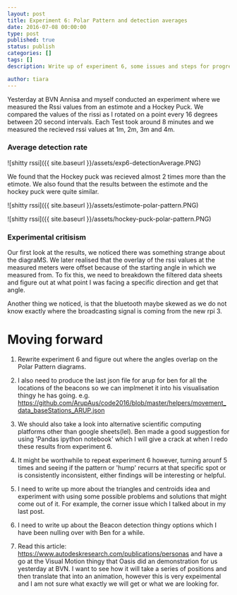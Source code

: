 ```yaml
---
layout: post
title: Experiment 6: Polar Pattern and detection averages
date: 2016-07-08 00:00:00
type: post
published: true
status: publish
categories: []
tags: []
description: Write up of experiment 6, some issues and steps for progression

author: tiara
---
```


Yesterday at BVN Annisa and myself conducted an experiment where we measured the Rssi values from an estimote and a Hockey Puck. We compared the values of the rissi as I rotated on a point every 16 degrees between 20 second intervals. Each Test took around 8 minutes and we measured the recieved rssi values at 1m, 2m, 3m and 4m.

### Average detection rate

![shitty rssi]({{ site.baseurl }}/assets/exp6-detectionAverage.PNG) 


We found that the Hockey puck was recieved almost 2 times more than the etimote. We also found that the results between the estimote and the hockey puck were quite similar. 


![shitty rssi]({{ site.baseurl }}/assets/estimote-polar-pattern.PNG) 

![shitty rssi]({{ site.baseurl }}/assets/hockey-puck-polar-pattern.PNG)

### Experimental critisism

Our first look at the results, we noticed there was something strange about the diagraMS. We later realised that the overlay of the rssi values at the measured meters were offset because of the starting angle in which we measured from. To fix this, we need to breakdown the filtered data sheets and figure out at what point I was facing a specific direction and get that angle. 

Another thing we noticed, is that the bluetooth maybe skewed as we do not know exactly where the broadcasting signal is coming from the new rpi 3. 

# Moving forward

1. Rewrite experiment 6 and figure out where the angles overlap on the Polar Pattern diagrams. 

2. I also need to produce the last json file for arup for ben for all the locations of the beacons so we can implmenet it into his visualisation thingy he has going. e.g. https://github.com/ArupAus/code2016/blob/master/helpers/movement_data_baseStations_ARUP.json

3. We should also take a look into alternative scientific computing platforms other than google sheets(lel). Ben made a good suggestion for using 'Pandas ipython notebook' which I will give a crack at when I redo these results from experiment 6. 

4. It might be worthwhile to repeat experiment 6 however, turning arounf 5 times and seeing if the pattern or 'hump' recurrs at that specific spot or is consistently inconsistent, either findings will be interesting or helpful. 

5. I need to write up more about the triangles and centroids idea and experiment with using some possible problems and solutions that might come out of it. For example, the corner issue which I talked about in my last post. 

6. I need to write up about the Beacon detection thingy options which I have been nulling over with Ben for a while. 

7. Read this article: https://www.autodeskresearch.com/publications/personas and have a go at the Visual Motion thingy that Oasis did an demonstration for us yesterday at BVN. I want to see how it will take a series of positions and then translate that into an animation, however this is very expeimental and I am not sure what exactly we will get or what we are looking for. 

